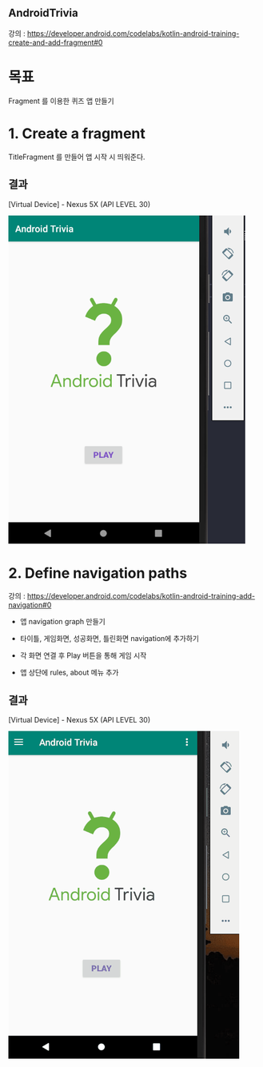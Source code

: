 ## AndroidTrivia

강의 : https://developer.android.com/codelabs/kotlin-android-training-create-and-add-fragment#0

# 목표

Fragment 를 이용한 퀴즈 앱 만들기

# 1. Create a fragment

TitleFragment 를 만들어 앱 시작 시 띄워준다.

## 결과

[Virtual Device] - Nexus 5X (API LEVEL 30)

![create_a_fragment_result.png](readme_files/create_a_fragment_result.png)

# 2. Define navigation paths

강의 : https://developer.android.com/codelabs/kotlin-android-training-add-navigation#0

-  앱 navigation graph 만들기

-  타이틀, 게임화면, 성공화면, 틀린화면 navigation에 추가하기

-  각 화면 연결 후 Play 버튼을 통해 게임 시작

-  앱 상단에 rules, about 메뉴 추가

## 결과

[Virtual Device] - Nexus 5X (API LEVEL 30)

![define_navigation_paths_result.gif](readme_files/define_navigation_paths_result.gif)
